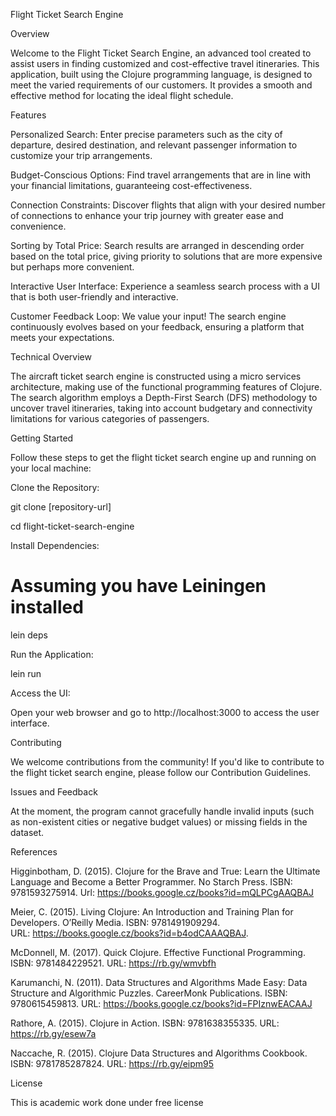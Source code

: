 Flight Ticket Search Engine

Overview

Welcome to the Flight Ticket Search Engine, an advanced tool created to assist users in finding customized and cost-effective travel itineraries. This application, built using the Clojure programming language, is designed to meet the varied requirements of our customers. It provides a smooth and effective method for locating the ideal flight schedule.



Features


Personalized Search: Enter precise parameters such as the city of departure, desired destination, and relevant passenger information to customize your trip arrangements.

Budget-Conscious Options: Find travel arrangements that are in line with your financial limitations, guaranteeing cost-effectiveness.

Connection Constraints: Discover flights that align with your desired number of connections to enhance your trip journey with greater ease and convenience.

Sorting by Total Price: Search results are arranged in descending order based on the total price, giving priority to solutions that are more expensive but perhaps more convenient.

Interactive User Interface: Experience a seamless search process with a UI that is both user-friendly and interactive.

Customer Feedback Loop: We value your input! The search engine continuously evolves based on your feedback, ensuring a platform that meets your expectations.



Technical Overview

The aircraft ticket search engine is constructed using a micro services architecture, making use of the functional programming features of Clojure. The search algorithm employs a Depth-First Search (DFS) methodology to uncover travel itineraries, taking into account budgetary and connectivity limitations for various categories of passengers.

Getting Started

Follow these steps to get the flight ticket search engine up and running on your local machine:

Clone the Repository:

git clone [repository-url]

cd flight-ticket-search-engine

Install Dependencies:

# Assuming you have Leiningen installed

lein deps

Run the Application:

lein run

Access the UI:

Open your web browser and go to http://localhost:3000 to access the user interface.


Contributing

We welcome contributions from the community! If you'd like to contribute to the flight ticket search engine, please follow our Contribution Guidelines.

Issues and Feedback

At the moment, the program cannot gracefully handle invalid inputs (such as non-existent cities or negative budget values) or missing fields in the dataset.

References

Higginbotham, D. (2015). Clojure for the Brave and True: Learn the Ultimate Language and Become a Better Programmer. No Starch Press. ISBN: 9781593275914. Url: https://books.google.cz/books?id=mQLPCgAAQBAJ

Meier, C. (2015). Living Clojure: An Introduction and Training Plan for Developers. O’Reilly Media. ISBN: 9781491909294. URL: https://books.google.cz/books?id=b4odCAAAQBAJ.

McDonnell, M. (2017). Quick Clojure. Effective Functional Programming. ISBN: 9781484229521. URL: https://rb.gy/wmvbfh

Karumanchi, N. (2011). Data Structures and Algorithms Made Easy: Data Structure and Algorithmic Puzzles. CareerMonk Publications. ISBN: 9780615459813. URL: https://books.google.cz/books?id=FPIznwEACAAJ

Rathore, A. (2015). Clojure in Action. ISBN: 9781638355335. URL: https://rb.gy/esew7a

Naccache, R. (2015). Clojure Data Structures and Algorithms Cookbook. ISBN: 9781785287824. URL: https://rb.gy/eipm95


License

This is academic work done under free license

